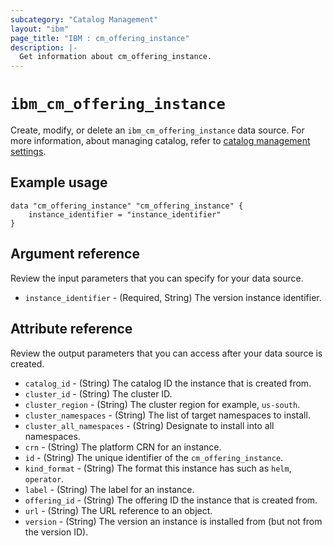 ```yaml
---
subcategory: "Catalog Management"
layout: "ibm"
page_title: "IBM : cm_offering_instance"
description: |-
  Get information about cm_offering_instance.
---
```



# `ibm_cm_offering_instance`

Create, modify, or delete an `ibm_cm_offering_instance` data source.  For more information, about managing catalog, refer to [catalog management settings](https://cloud.ibm.com/docs/account?topic=account-account-getting-started).


## Example usage

```
data "cm_offering_instance" "cm_offering_instance" {
	instance_identifier = "instance_identifier"
}
```

## Argument reference
Review the input parameters that you can specify for your data source. 

- `instance_identifier` - (Required, String) The version instance identifier.

## Attribute reference
Review the output parameters that you can access after your data source is created. 

- `catalog_id` - (String) The catalog ID the instance that is created from.
- `cluster_id` - (String) The cluster ID.
- `cluster_region` - (String) The cluster region for example, `us-south`.
- `cluster_namespaces` - (String) The list of target namespaces to install.
- `cluster_all_namespaces` - (String) Designate to install into all namespaces.
- `crn` - (String) The platform CRN for an instance.
- `id` - (String) The unique identifier of the `cm_offering_instance`.
- `kind_format` - (String) The format this instance has such as `helm`, `operator`.
- `label` - (String) The label for an instance.
- `offering_id` - (String) The offering ID the instance that is created from.
- `url` - (String) The URL reference to an object.
- `version` - (String) The version an instance is installed from (but not from the version ID).

